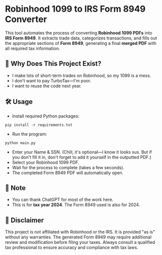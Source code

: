 # Robinhood 1099 to IRS Form 8949 Converter

This tool automates the process of converting **Robinhood 1099 PDFs** into **IRS Form 8949**. It extracts trade data, categorizes transactions, and fills out the appropriate sections of **Form 8949**, generating a final **merged PDF** with all required tax information.

## 🌟 Why Does This Project Exist?
- I make lots of short-term trades on Robinhood, so my 1099 is a mess.
- I don't want to pay TurboTax—I'm poor.
- I want to reuse the code next year.

## 🛠️ Usage
- Install required Python packages:
```commandline
pip install -r requirements.txt
```
- Run the program:
```commandline
python main.py 
```
- Enter your Name & SSN. (Chill, it's optional—I know it looks sus. But if you don't fill it in, don't forget to add it yourself in the outputted PDF.)
- Select your Robinhood 1099 PDF.
- Wait for the process to complete (takes a few seconds).
- The completed Form 8949 PDF will automatically open.

## 📝 Note
- You can thank ChatGPT for most of the work here.
- This is for **tax year 2024**. The Form 8949 used is also for 2024.

## 🛑 Disclaimer
This project is not affiliated with Robinhood or the IRS. It is provided "as is" without any warranties. The generated Form 8949 may require additional review and modification before filing your taxes. Always consult a qualified tax professional to ensure accuracy and compliance with tax laws.
